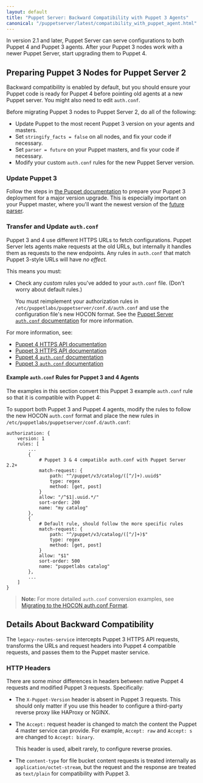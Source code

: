 ```yaml
---
layout: default
title: "Puppet Server: Backward Compatibility with Puppet 3 Agents"
canonical: "/puppetserver/latest/compatibility_with_puppet_agent.html"
---
```


[ca.conf]: ./config_file_ca.markdown
[auth.conf]: https://puppet.com/docs/puppet/latest/config_file_auth.html
[future parser]: https://docs.puppet.com/puppet/3.8/experiments_future.html
[upgrade puppet]: https://puppet.com/docs/puppet/4.10/upgrade_major_pre.html
[deprecated]: https://puppet.com/docs/puppetserver/2.7/deprecated_features.html
[Puppet Server `auth.conf` documentation]: ./config_file_auth.markdown

In version 2.1 and later, Puppet Server can serve configurations to both Puppet 4 and Puppet 3 agents. After your Puppet 3 nodes work with a newer Puppet Server, start upgrading them to Puppet 4.

## Preparing Puppet 3 Nodes for Puppet Server 2

Backward compatibility is enabled by default, but you should ensure your Puppet code is ready for Puppet 4 before pointing old agents at a new Puppet server. You might also need to edit `auth.conf`.

Before migrating Puppet 3 nodes to Puppet Server 2, do all of the following:

* Update Puppet to the most recent Puppet 3 version on your agents and masters.
* Set `stringify_facts = false` on all nodes, and fix your code if necessary.
* Set `parser = future` on your Puppet masters, and fix your code if necessary.
* Modify your custom `auth.conf` rules for the new Puppet Server version.

### Update Puppet 3

Follow the steps in [the Puppet documentation][upgrade Puppet] to prepare your Puppet 3 deployment for a major version upgrade. This is especially important on your Puppet master, where you'll want the newest version of the [future parser][].

### Transfer and Update `auth.conf`

Puppet 3 and 4 use different HTTPS URLs to fetch configurations. Puppet Server lets agents make requests at the old URLs, but internally it handles them as requests to the new endpoints. Any rules in `auth.conf` that match Puppet 3-style URLs will have _no effect._

This means you must:

* Check any _custom_ rules you've added to your `auth.conf` file. (Don't worry about default rules.)

    You must reimplement your authorization rules in `/etc/puppetlabs/puppetserver/conf.d/auth.conf` and use the configuration file's new HOCON format. See the [Puppet Server `auth.conf` documentation][] for more information.

For more information, see:

* [Puppet 4 HTTPS API documentation](https://puppet.com/docs/puppet/latest/http_api/http_api_index.html)
* [Puppet 3 HTTPS API documentation](https://docs.puppet.com/references/3.8.0/developer/file.http_api_index.html)
* [Puppet 4 `auth.conf` documentation][auth.conf]
* [Puppet 3 `auth.conf` documentation](https://docs.puppet.com/puppet/3.8/config_file_auth.html)

#### Example `auth.conf` Rules for Puppet 3 and 4 Agents

The examples in this section convert this Puppet 3 example `auth.conf` rule so that it is compatible with Puppet 4:

To support both Puppet 3 and Puppet 4 agents, modify the rules to follow the new HOCON `auth.conf` format and place the new rules in `/etc/puppetlabs/puppetserver/conf.d/auth.conf`:

~~~
authorization: {
    version: 1
    rules: [
        ...
        {
            # Puppet 3 & 4 compatible auth.conf with Puppet Server 2.2+
            match-request: {
                path: "^/puppet/v3/catalog/([^/]+).uuid$"
                type: regex
                method: [get, post]
            }
            allow: "/^$1|.uuid.*/"
            sort-order: 200
            name: "my catalog"
        },
        {
            # Default rule, should follow the more specific rules
            match-request: {
                path: "^/puppet/v3/catalog/([^/]+)$"
                type: regex
                method: [get, post]
            }
            allow: "$1"
            sort-order: 500
            name: "puppetlabs catalog"
        },
        ...
    ]
}
~~~

> **Note:** For more detailed `auth.conf` conversion examples, see [Migrating to the HOCON auth.conf Format](./config_file_auth_migration.markdown).

## Details About Backward Compatibility

The `legacy-routes-service` intercepts Puppet 3 HTTPS API requests, transforms the URLs and request headers into Puppet 4 compatible requests, and passes them to the Puppet master service.

### HTTP Headers

There are some minor differences in headers between native Puppet 4 requests and modified Puppet 3 requests. Specifically:

* The `X-Puppet-Version` header is absent in Puppet 3 requests. This should only matter if you use this header to configure a third-party reverse proxy like HAProxy or NGINX.
* The `Accept:` request header is changed to match the content the Puppet 4 master service can provide. For example, `Accept: raw` and `Accept: s` are changed to `Accept: binary`.

    This header is used, albeit rarely, to configure reverse proxies.
* The `content-type` for file bucket content requests is treated internally as `application/octet-stream`, but the request and the response are treated as `text/plain` for compatibility with Puppet 3.
